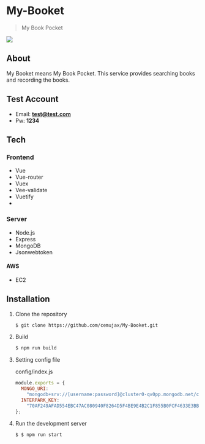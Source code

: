 # My-Booket

> My Book Pocket

![](https://i.imgur.com/KHcgo5O.png)

## About

My Booket means My Book Pocket. This service provides searching books and recording the books.

## Test Account

- Email: **test@test.com**
- Pw: **1234**

## Tech

### Frontend

- Vue
- Vue-router
- Vuex
- Vee-validate
- Vuetify
-

### Server

- Node.js
- Express
- MongoDB
- Jsonwebtoken

#### AWS

- EC2

## Installation

1. Clone the repository

   ```bash
   $ git clone https://github.com/cemujax/My-Booket.git
   ```

2. Build

   ```bash
   $ npm run build
   ```

3. Setting config file

   config/index.js

   ```javascript
   module.exports = {
     MONGO_URI:
       "mongodb+srv://[username:password]@cluster0-qv0pp.mongodb.net/cemujax", // MongoDB Atlas URI
     INTERPARK_KEY:
       "70AF249AFAD554EBC47AC080940F8264D5F4BE9E4B2C1F855B0FCF4633E3BB29" //  //인터파크도서 API 인증키
   };
   ```

4. Run the development server

   ```bash
   $ $ npm run start
   ```
